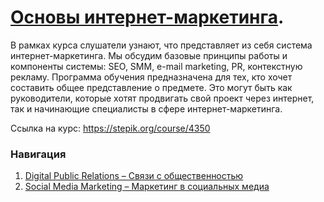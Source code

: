 # [Основы интернет-маркетинга](https://stepik.org/course/4350).

В рамках курса слушатели узнают, что представляет из себя система интернет-маркетинга. Мы обсудим базовые принципы работы и компоненты системы: SEO, SMM, e-mail marketing, PR, контекстную рекламу. Программа обучения предназначена для тех, кто хочет составить общее представление о предмете. Это могут быть как руководители, которые хотят продвигать свой проект через интернет, так и начинающие специалисты в сфере интернет-маркетинга.

Ссылка на курс: https://stepik.org/course/4350

### Навигация
<ol>
  <li><a href="https://github.com/Kalashnikov-Ivan/Stepik_Notebook/blob/master/Internet_Marketing_Basics/5_Digital_Public_Relations.md">Digital Public Relations – Связи с общественностью</a></li>
  <li><a href="https://github.com/Kalashnikov-Ivan/Stepik_Notebook/blob/master/Internet_Marketing_Basics/6_Social_Media_Marketing_(SMM).md">Social Media Marketing – Маркетинг в социальных медиа</a></li>
</ol>
